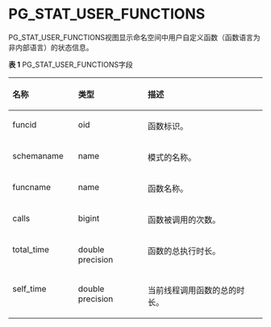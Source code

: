 # PG\_STAT\_USER\_FUNCTIONS<a name="ZH-CN_TOPIC_0289900978"></a>

PG\_STAT\_USER\_FUNCTIONS视图显示命名空间中用户自定义函数（函数语言为非内部语言）的状态信息。

**表 1**  PG\_STAT\_USER\_FUNCTIONS字段

<a name="zh-cn_topic_0283136562_zh-cn_topic_0237122447_zh-cn_topic_0059779233_te239dd6a8538459c8560768e06dde95e"></a>
<table><thead align="left"><tr id="zh-cn_topic_0283136562_zh-cn_topic_0237122447_zh-cn_topic_0059779233_r8e022e4ab6144f1f9af4362cc33f4866"><th class="cellrowborder" valign="top" width="25.85%" id="mcps1.2.4.1.1"><p id="zh-cn_topic_0283136562_zh-cn_topic_0237122447_zh-cn_topic_0059779233_a0572079d799741d487589b6bca11fff5"><a name="zh-cn_topic_0283136562_zh-cn_topic_0237122447_zh-cn_topic_0059779233_a0572079d799741d487589b6bca11fff5"></a><a name="zh-cn_topic_0283136562_zh-cn_topic_0237122447_zh-cn_topic_0059779233_a0572079d799741d487589b6bca11fff5"></a>名称</p>
</th>
<th class="cellrowborder" valign="top" width="27.35%" id="mcps1.2.4.1.2"><p id="zh-cn_topic_0283136562_zh-cn_topic_0237122447_zh-cn_topic_0059779233_a181cf042340a44a0a56e0dd3a42c99e6"><a name="zh-cn_topic_0283136562_zh-cn_topic_0237122447_zh-cn_topic_0059779233_a181cf042340a44a0a56e0dd3a42c99e6"></a><a name="zh-cn_topic_0283136562_zh-cn_topic_0237122447_zh-cn_topic_0059779233_a181cf042340a44a0a56e0dd3a42c99e6"></a>类型</p>
</th>
<th class="cellrowborder" valign="top" width="46.800000000000004%" id="mcps1.2.4.1.3"><p id="zh-cn_topic_0283136562_zh-cn_topic_0237122447_zh-cn_topic_0059779233_a0a0acfb11bf44a75ad15f3c12f104b16"><a name="zh-cn_topic_0283136562_zh-cn_topic_0237122447_zh-cn_topic_0059779233_a0a0acfb11bf44a75ad15f3c12f104b16"></a><a name="zh-cn_topic_0283136562_zh-cn_topic_0237122447_zh-cn_topic_0059779233_a0a0acfb11bf44a75ad15f3c12f104b16"></a>描述</p>
</th>
</tr>
</thead>
<tbody><tr id="zh-cn_topic_0283136562_zh-cn_topic_0237122447_zh-cn_topic_0059779233_r0b04439ecadf44a89804f7bf9e3b2f53"><td class="cellrowborder" valign="top" width="25.85%" headers="mcps1.2.4.1.1 "><p id="zh-cn_topic_0283136562_zh-cn_topic_0237122447_zh-cn_topic_0059779233_ae17ddaf5cbda4d1d9fc10d8e10cc0f85"><a name="zh-cn_topic_0283136562_zh-cn_topic_0237122447_zh-cn_topic_0059779233_ae17ddaf5cbda4d1d9fc10d8e10cc0f85"></a><a name="zh-cn_topic_0283136562_zh-cn_topic_0237122447_zh-cn_topic_0059779233_ae17ddaf5cbda4d1d9fc10d8e10cc0f85"></a>funcid</p>
</td>
<td class="cellrowborder" valign="top" width="27.35%" headers="mcps1.2.4.1.2 "><p id="zh-cn_topic_0283136562_zh-cn_topic_0237122447_zh-cn_topic_0059779233_afa5fcea6a881442e9f5b2ac785df706a"><a name="zh-cn_topic_0283136562_zh-cn_topic_0237122447_zh-cn_topic_0059779233_afa5fcea6a881442e9f5b2ac785df706a"></a><a name="zh-cn_topic_0283136562_zh-cn_topic_0237122447_zh-cn_topic_0059779233_afa5fcea6a881442e9f5b2ac785df706a"></a>oid</p>
</td>
<td class="cellrowborder" valign="top" width="46.800000000000004%" headers="mcps1.2.4.1.3 "><p id="zh-cn_topic_0283136562_zh-cn_topic_0237122447_zh-cn_topic_0059779233_a4f18d92b243445e699e3f9b33a5dcb24"><a name="zh-cn_topic_0283136562_zh-cn_topic_0237122447_zh-cn_topic_0059779233_a4f18d92b243445e699e3f9b33a5dcb24"></a><a name="zh-cn_topic_0283136562_zh-cn_topic_0237122447_zh-cn_topic_0059779233_a4f18d92b243445e699e3f9b33a5dcb24"></a>函数标识。</p>
</td>
</tr>
<tr id="zh-cn_topic_0283136562_zh-cn_topic_0237122447_zh-cn_topic_0059779233_r8476f2b79e64480d828862aaa26eda90"><td class="cellrowborder" valign="top" width="25.85%" headers="mcps1.2.4.1.1 "><p id="zh-cn_topic_0283136562_zh-cn_topic_0237122447_zh-cn_topic_0059779233_a20515955c5dc4d179265a99c739ff5a2"><a name="zh-cn_topic_0283136562_zh-cn_topic_0237122447_zh-cn_topic_0059779233_a20515955c5dc4d179265a99c739ff5a2"></a><a name="zh-cn_topic_0283136562_zh-cn_topic_0237122447_zh-cn_topic_0059779233_a20515955c5dc4d179265a99c739ff5a2"></a>schemaname</p>
</td>
<td class="cellrowborder" valign="top" width="27.35%" headers="mcps1.2.4.1.2 "><p id="zh-cn_topic_0283136562_zh-cn_topic_0237122447_zh-cn_topic_0059779233_a803e038009b748d187c43a5ba8f83d48"><a name="zh-cn_topic_0283136562_zh-cn_topic_0237122447_zh-cn_topic_0059779233_a803e038009b748d187c43a5ba8f83d48"></a><a name="zh-cn_topic_0283136562_zh-cn_topic_0237122447_zh-cn_topic_0059779233_a803e038009b748d187c43a5ba8f83d48"></a>name</p>
</td>
<td class="cellrowborder" valign="top" width="46.800000000000004%" headers="mcps1.2.4.1.3 "><p id="zh-cn_topic_0283136562_zh-cn_topic_0237122447_zh-cn_topic_0059779233_a94316c6cf8644f3fadc6d99393a150f6"><a name="zh-cn_topic_0283136562_zh-cn_topic_0237122447_zh-cn_topic_0059779233_a94316c6cf8644f3fadc6d99393a150f6"></a><a name="zh-cn_topic_0283136562_zh-cn_topic_0237122447_zh-cn_topic_0059779233_a94316c6cf8644f3fadc6d99393a150f6"></a>模式的名称。</p>
</td>
</tr>
<tr id="zh-cn_topic_0283136562_zh-cn_topic_0237122447_zh-cn_topic_0059779233_rcd41bf68b5d84ce3aa0af6bd43f48927"><td class="cellrowborder" valign="top" width="25.85%" headers="mcps1.2.4.1.1 "><p id="zh-cn_topic_0283136562_zh-cn_topic_0237122447_zh-cn_topic_0059779233_ae209233719064edcb2c7489e0e69f947"><a name="zh-cn_topic_0283136562_zh-cn_topic_0237122447_zh-cn_topic_0059779233_ae209233719064edcb2c7489e0e69f947"></a><a name="zh-cn_topic_0283136562_zh-cn_topic_0237122447_zh-cn_topic_0059779233_ae209233719064edcb2c7489e0e69f947"></a>funcname</p>
</td>
<td class="cellrowborder" valign="top" width="27.35%" headers="mcps1.2.4.1.2 "><p id="zh-cn_topic_0283136562_zh-cn_topic_0237122447_zh-cn_topic_0059779233_a35a0cdaa97cb432a9bbdc8126d58a438"><a name="zh-cn_topic_0283136562_zh-cn_topic_0237122447_zh-cn_topic_0059779233_a35a0cdaa97cb432a9bbdc8126d58a438"></a><a name="zh-cn_topic_0283136562_zh-cn_topic_0237122447_zh-cn_topic_0059779233_a35a0cdaa97cb432a9bbdc8126d58a438"></a>name</p>
</td>
<td class="cellrowborder" valign="top" width="46.800000000000004%" headers="mcps1.2.4.1.3 "><p id="zh-cn_topic_0283136562_zh-cn_topic_0237122447_zh-cn_topic_0059779233_ac58b6506458245d5b2c9364448916d46"><a name="zh-cn_topic_0283136562_zh-cn_topic_0237122447_zh-cn_topic_0059779233_ac58b6506458245d5b2c9364448916d46"></a><a name="zh-cn_topic_0283136562_zh-cn_topic_0237122447_zh-cn_topic_0059779233_ac58b6506458245d5b2c9364448916d46"></a>函数名称。</p>
</td>
</tr>
<tr id="zh-cn_topic_0283136562_zh-cn_topic_0237122447_zh-cn_topic_0059779233_r1fb728a1339b42d2867f792155ac999d"><td class="cellrowborder" valign="top" width="25.85%" headers="mcps1.2.4.1.1 "><p id="zh-cn_topic_0283136562_zh-cn_topic_0237122447_zh-cn_topic_0059779233_ab385850afca2473c8ed3dcfaccf81a75"><a name="zh-cn_topic_0283136562_zh-cn_topic_0237122447_zh-cn_topic_0059779233_ab385850afca2473c8ed3dcfaccf81a75"></a><a name="zh-cn_topic_0283136562_zh-cn_topic_0237122447_zh-cn_topic_0059779233_ab385850afca2473c8ed3dcfaccf81a75"></a>calls</p>
</td>
<td class="cellrowborder" valign="top" width="27.35%" headers="mcps1.2.4.1.2 "><p id="zh-cn_topic_0283136562_zh-cn_topic_0237122447_zh-cn_topic_0059779233_ab3dbb3c91aa04956897ee281b46d4711"><a name="zh-cn_topic_0283136562_zh-cn_topic_0237122447_zh-cn_topic_0059779233_ab3dbb3c91aa04956897ee281b46d4711"></a><a name="zh-cn_topic_0283136562_zh-cn_topic_0237122447_zh-cn_topic_0059779233_ab3dbb3c91aa04956897ee281b46d4711"></a>bigint</p>
</td>
<td class="cellrowborder" valign="top" width="46.800000000000004%" headers="mcps1.2.4.1.3 "><p id="zh-cn_topic_0283136562_zh-cn_topic_0237122447_zh-cn_topic_0059779233_a8f1dc66229d04e1a8a8219ca27bc6d63"><a name="zh-cn_topic_0283136562_zh-cn_topic_0237122447_zh-cn_topic_0059779233_a8f1dc66229d04e1a8a8219ca27bc6d63"></a><a name="zh-cn_topic_0283136562_zh-cn_topic_0237122447_zh-cn_topic_0059779233_a8f1dc66229d04e1a8a8219ca27bc6d63"></a>函数被调用的次数。</p>
</td>
</tr>
<tr id="zh-cn_topic_0283136562_zh-cn_topic_0237122447_zh-cn_topic_0059779233_rf42e6ab38ef34ad78ae1ec22a03b7e07"><td class="cellrowborder" valign="top" width="25.85%" headers="mcps1.2.4.1.1 "><p id="zh-cn_topic_0283136562_zh-cn_topic_0237122447_zh-cn_topic_0059779233_a34353c0cb83b471ba30fdda115f0f2b7"><a name="zh-cn_topic_0283136562_zh-cn_topic_0237122447_zh-cn_topic_0059779233_a34353c0cb83b471ba30fdda115f0f2b7"></a><a name="zh-cn_topic_0283136562_zh-cn_topic_0237122447_zh-cn_topic_0059779233_a34353c0cb83b471ba30fdda115f0f2b7"></a>total_time</p>
</td>
<td class="cellrowborder" valign="top" width="27.35%" headers="mcps1.2.4.1.2 "><p id="zh-cn_topic_0283136562_zh-cn_topic_0237122447_zh-cn_topic_0059779233_a3125de3a8ac441f5843b772b8f901a13"><a name="zh-cn_topic_0283136562_zh-cn_topic_0237122447_zh-cn_topic_0059779233_a3125de3a8ac441f5843b772b8f901a13"></a><a name="zh-cn_topic_0283136562_zh-cn_topic_0237122447_zh-cn_topic_0059779233_a3125de3a8ac441f5843b772b8f901a13"></a>double precision</p>
</td>
<td class="cellrowborder" valign="top" width="46.800000000000004%" headers="mcps1.2.4.1.3 "><p id="zh-cn_topic_0283136562_zh-cn_topic_0237122447_zh-cn_topic_0059779233_a77832cfe0845486e904f60db7c70c6e1"><a name="zh-cn_topic_0283136562_zh-cn_topic_0237122447_zh-cn_topic_0059779233_a77832cfe0845486e904f60db7c70c6e1"></a><a name="zh-cn_topic_0283136562_zh-cn_topic_0237122447_zh-cn_topic_0059779233_a77832cfe0845486e904f60db7c70c6e1"></a>函数的总执行时长。</p>
</td>
</tr>
<tr id="zh-cn_topic_0283136562_zh-cn_topic_0237122447_zh-cn_topic_0059779233_r73262a50b5c340bc8786db87cfc5b965"><td class="cellrowborder" valign="top" width="25.85%" headers="mcps1.2.4.1.1 "><p id="zh-cn_topic_0283136562_zh-cn_topic_0237122447_zh-cn_topic_0059779233_aa6857fed27734c4faa3d46b51611c9ca"><a name="zh-cn_topic_0283136562_zh-cn_topic_0237122447_zh-cn_topic_0059779233_aa6857fed27734c4faa3d46b51611c9ca"></a><a name="zh-cn_topic_0283136562_zh-cn_topic_0237122447_zh-cn_topic_0059779233_aa6857fed27734c4faa3d46b51611c9ca"></a>self_time</p>
</td>
<td class="cellrowborder" valign="top" width="27.35%" headers="mcps1.2.4.1.2 "><p id="zh-cn_topic_0283136562_zh-cn_topic_0237122447_zh-cn_topic_0059779233_a6708bc962d0744fd8c0d0b5c39dc7798"><a name="zh-cn_topic_0283136562_zh-cn_topic_0237122447_zh-cn_topic_0059779233_a6708bc962d0744fd8c0d0b5c39dc7798"></a><a name="zh-cn_topic_0283136562_zh-cn_topic_0237122447_zh-cn_topic_0059779233_a6708bc962d0744fd8c0d0b5c39dc7798"></a>double precision</p>
</td>
<td class="cellrowborder" valign="top" width="46.800000000000004%" headers="mcps1.2.4.1.3 "><p id="zh-cn_topic_0283136562_zh-cn_topic_0237122447_zh-cn_topic_0059779233_a2032a7ab44f44d2eaa71a0b74c166512"><a name="zh-cn_topic_0283136562_zh-cn_topic_0237122447_zh-cn_topic_0059779233_a2032a7ab44f44d2eaa71a0b74c166512"></a><a name="zh-cn_topic_0283136562_zh-cn_topic_0237122447_zh-cn_topic_0059779233_a2032a7ab44f44d2eaa71a0b74c166512"></a>当前线程调用函数的总的时长。</p>
</td>
</tr>
</tbody>
</table>
